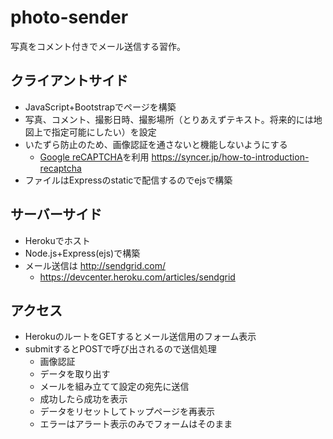 # photo-sender
写真をコメント付きでメール送信する習作。

## クライアントサイド
- JavaScript+Bootstrapでページを構築
- 写真、コメント、撮影日時、撮影場所（とりあえずテキスト。将来的には地図上で指定可能にしたい）を設定
- いたずら防止のため、画像認証を通さないと機能しないようにする
    - [Google reCAPTCHA](https://www.google.com/recaptcha/intro/index.html)を利用 https://syncer.jp/how-to-introduction-recaptcha
- ファイルはExpressのstaticで配信するのでejsで構築

## サーバーサイド
- Herokuでホスト
- Node.js+Express(ejs)で構築
- メール送信は http://sendgrid.com/ 
    - https://devcenter.heroku.com/articles/sendgrid

## アクセス
- HerokuのルートをGETするとメール送信用のフォーム表示
- submitするとPOSTで呼び出されるので送信処理
    - 画像認証
    - データを取り出す
    - メールを組み立てて設定の宛先に送信
    - 成功したら成功を表示
    - データをリセットしてトップページを再表示
    - エラーはアラート表示のみでフォームはそのまま

